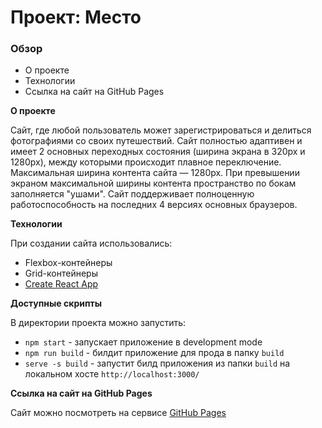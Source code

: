 # Проект: Место

### Обзор
* О проекте
* Технологии
* Ссылка на сайт на GitHub Pages

**О проекте**

Cайт, где любой пользователь может зарегистрироваться и делиться фотографиями со своих путешествий.
Сайт полностью адаптивен и имеет 2 основных переходных состояния (ширина экрана в 320px и 1280px), между которыми происходит плавное переключение.
Максимальная ширина контента сайта — 1280px. При превышении экраном максимальной ширины контента пространство по бокам заполняется "ушами".
Сайт поддерживает полноценную работоспособность на последних 4 версиях основных браузеров.

**Технологии**

При создании сайта использовались:
* Flexbox-контейнеры
* Grid-контейнеры
* [Create React App](https://github.com/facebook/create-react-app)

**Доступные скрипты**

В директории проекта можно запустить:
* `npm start` - запускает приложение в development mode
* `npm run build` - билдит приложение для прода в папку `build`
* `serve -s build` - запустит билд приложения из папки `build` на локальном хосте `http://localhost:3000/`

**Ссылка на сайт на GitHub Pages**

Сайт можно посмотреть на сервисе [GitHub Pages](https://forestpk13.github.io/mesto-react)